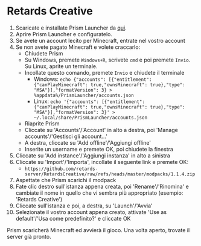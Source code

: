 # Retards Creative

1. Scaricate e installate Prism Launcher da [qui](https://prismlauncher.org/download/).
2. Aprire Prism Launcher e configuratelo.
3. Se avete un account lecito per Minecraft, entrate nel vostro account
4. Se non avete pagato Minecraft e volete craccarlo:
	* Chiudete Prism
	* Su Windows, premete `Windows+R`, scrivete `cmd` e poi premete `Invio`. Su Linux, aprite un terminale.
	* Incollate questo comando, premete `Invio` e chiudete il terminale
		- Windows: `echo {"accounts": [{"entitlement": {"canPlayMinecraft": true,"ownsMinecraft": true},"type": "MSA"}],"formatVersion": 3} > %appdata%/PrismLauncher/accounts.json`
		- Linux: `echo '{"accounts": [{"entitlement": {"canPlayMinecraft": true,"ownsMinecraft": true},"type": "MSA"}],"formatVersion": 3}' > ~/.local/share/PrismLauncher/accounts.json`
	* Riaprite Prism
	* Cliccate su 'Accounts'/'Account' in alto a destra, poi 'Manage accounts'/'Gestisci gli account...'
	* A destra, cliccate su 'Add offline'/'Aggiungi offline'
	* Inserite un username e premete OK, poi chiudete la finestra
5. Cliccate su 'Add instance'/'Aggiungi instanza' in alto a sinistra
6. Cliccate su 'Import'/'Importa', incollate il seguente link e premete OK:
	* `https://github.com/retards-server/RetardsCreative/raw/refs/heads/master/modpacks/1.1.4.zip`
7. Aspettate che Prism scarichi il modpack
8. Fate clic destro sull'istanza appena creata, poi 'Rename'/'Rinomina' e cambiate il nome in quello che vi sembra più appropriato (esempio: 'Retards Creative')
9. Cliccate sull'istanza e poi, a destra, su 'Launch'/'Avvia'
10. Selezionate il vostro account appena creato, attivate 'Use as default'/'Usa come predefinito?' e cliccate OK

Prism scaricherà Minecraft ed avvierà il gioco. Una volta aperto, trovate il server già pronto.


